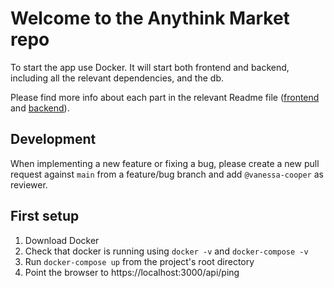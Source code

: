 # Welcome to the Anythink Market repo

To start the app use Docker. It will start both frontend and backend, including all the relevant dependencies, and the db.

Please find more info about each part in the relevant Readme file ([frontend](frontend/readme.md) and [backend](backend/README.md)).

## Development

When implementing a new feature or fixing a bug, please create a new pull request against `main` from a feature/bug branch and add `@vanessa-cooper` as reviewer.

## First setup

1. Download Docker
2. Check that docker is running using ```docker -v``` and ```docker-compose -v```
3. Run ```docker-compose up``` from the project's root directory
4. Point the browser to https://localhost:3000/api/ping


